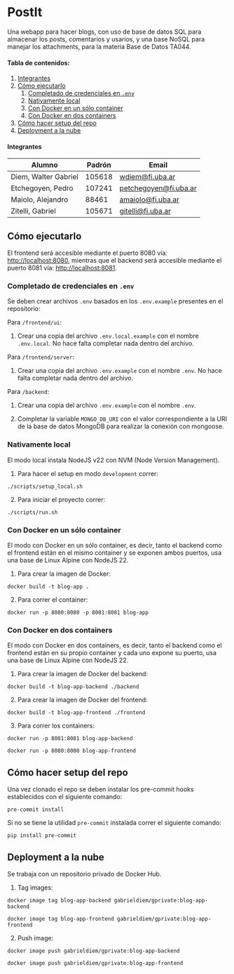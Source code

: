 # PostIt

Una webapp para hacer blogs, con uso de base de datos SQL para almacenar los posts, comentarios y usarios, y una base NoSQL para manejar los attachments, para la materia Base de Datos TA044.

#### Tabla de contenidos:

1. [Integrantes](#Integrantes)
2. [Cómo ejecutarlo](#Cómo-ejecutarlo)
   1. [Completado de credenciales en `.env`](#Completadode-credenciales-en-.env)
   2. [Nativamente local](#Nativamente-local)
   3. [Con Docker en un sólo container](#Con-Docker-en-un-sólo-container)
   4. [Con Docker en dos containers](#Con-Docker-en-dos-containers)
3. [Cómo hacer setup del repo](#Cómo-hacer-setup-del-repo)
4. [Deployment a la nube](#Deployment-a-la-nube)


#### Integrantes

| Alumno               | Padrón | Email                 |
| -------------------- | ------ | --------------------- |
| Diem, Walter Gabriel | 105618 | wdiem@fi.uba.ar       |
| Etchegoyen, Pedro    | 107241 | petchegoyen@fi.uba.ar |
| Maiolo, Alejandro    | 88461  | amaiolo@fi.uba.ar     |
| Zitelli, Gabriel     | 105671 | gitelli@fi.uba.ar     |

## Cómo ejecutarlo

El frontend será accesible mediante el puerto 8080 vía: <a href="http://localhost:8080" target="_blank">http://localhost:8080</a>, mientras que el backend será accesible mediante el puerto 8081 vía: <a href="http://localhost:8081" target="_blank">http://localhost:8081</a>.

### Completado de credenciales en `.env`

Se deben crear archivos `.env` basados en los `.env.example` presentes en el repositorio:

Para `/frontend/ui`:

1. Crear una copia del archivo `.env.local.example` con el nombre `.env.local`. No hace falta completar nada dentro del archivo.

Para `/frontend/server`:

1. Crear una copia del archivo `.env.example` con el nombre `.env`. No hace falta completar nada dentro del archivo.

Para `/backend`:

1. Crear una copia del archivo `.env.example` con el nombre `.env`.

2. Completar la variable `MONGO_DB_URI` con el valor correspondiente a la URI de la base de datos MongoDB para realizar la conexión con mongoose.

### Nativamente local

El modo local instala NodeJS v22 con NVM (Node Version Management).

1. Para hacer el setup en modo `development` correr:

```shell
./scripts/setup_local.sh
```

2. Para iniciar el proyecto correr:

```shell
./scripts/run.sh
```

### Con Docker en un sólo container

El modo con Docker en un sólo container, es decir, tanto el backend como el frontend están en el mismo container y se exponen ambos puertos, usa una base de Linux Alpine con NodeJS 22.

1. Para crear la imagen de Docker:

```shell
docker build -t blog-app .
```

2. Para correr el container:

```shell
docker run -p 8080:8080 -p 8081:8081 blog-app
```

### Con Docker en dos containers

El modo con Docker en dos containers, es decir, tanto el backend como el frontend están en su propio container y cada uno expone su puerto, usa una base de Linux Alpine con NodeJS 22.

1. Para crear la imagen de Docker del backend:

```shell
docker build -t blog-app-backend ./backend
```

2. Para crear la imagen de Docker del frontend:

```shell
docker build -t blog-app-frontend ./frontend
```

3. Para correr los containers:

```shell
docker run -p 8081:8081 blog-app-backend 
```

```shell
docker run -p 8080:8080 blog-app-frontend
```

## Cómo hacer setup del repo

Una vez clonado el repo se deben instalar los pre-commit hooks establecidos con el siguiente comando:

```shell
pre-commit install
```

Si no se tiene la utilidad `pre-commit` instalada correr el siguiente comando:

```shell
pip install pre-commit
```

## Deployment a la nube

Se trabaja con un repositorio privado de Docker Hub.

1. Tag images:

```shell
docker image tag blog-app-backend gabrieldiem/gprivate:blog-app-backend
```

```shell
docker image tag blog-app-frontend gabrieldiem/gprivate:blog-app-frontend
```

2. Push image:

```shell
docker image push gabrieldiem/gprivate:blog-app-backend
```

```shell
docker image push gabrieldiem/gprivate:blog-app-frontend
```
